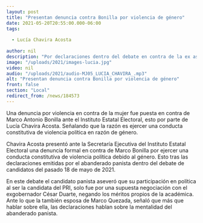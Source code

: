 ```yaml
---
layout: post
title: "Presentan denuncia contra Bonilla por violencia de género"
date: 2021-05-20T20:55:00.000-06:00
tags:
  
  - Lucía Chavira Acosta
  
author: nil
description: "Por declaraciones dentro del debate en contra de la ex aspirante a la alcaldía de Chihuahua."
image: "/uploads/2021/images-lucia.jpg"
video: nil
audio: "/uploads/2021/audio-MJ05_LUCIA_CHAVIRA_.mp3"
alt: "Presentan denuncia contra Bonilla por violencia de género"
front: false
section: "Local"
redirect_from: /news/184573
---
```


Una denuncia por violencia en contra de la mujer fue puesta en contra de Marco Antonio Bonilla ante el Instituto Estatal Electoral, esto por parte de Lucía Chavira Acosta. Señalando que la razón es ejercer una conducta constitutiva de violencia política en razón de género.

Chavira Acosta presentó ante la Secretaría Ejecutiva del Instituto Estatal Electoral una denuncia formal en contra de Marco Bonilla por ejercer una conducta constitutiva de violencia política debido al género. Esto tras las declaraciones emitidas por el abanderado panista dentro del debate de candidatos del pasado 18 de mayo de 2021.

En este debate el candidato panista aseveró que su participación en política al ser la candidata del PRI, solo fue por una supuesta negociación con el exgobernador César Duarte, negando los méritos propios de la académica. Ante lo que la también esposa de Marco Quezada, señaló que más que hablar sobre ella, las declaraciones hablan sobre la mentalidad del abanderado panista.
